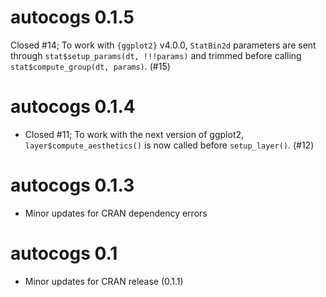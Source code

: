 # autocogs 0.1.5

Closed #14; To work with `{ggplot2}` v4.0.0, `StatBin2d` parameters are sent through `stat$setup_params(dt, !!!params)` and trimmed before calling `stat$compute_group(dt, params)`. (#15)

# autocogs 0.1.4

- Closed #11; To work with the next version of ggplot2, `layer$compute_aesthetics()` is now called before `setup_layer()`. (#12)

# autocogs 0.1.3

- Minor updates for CRAN dependency errors

# autocogs 0.1

- Minor updates for CRAN release (0.1.1)

